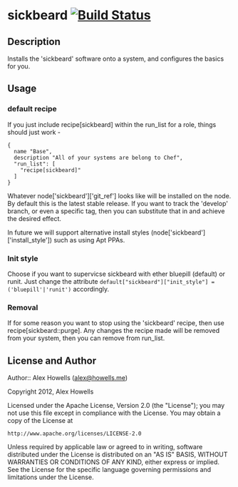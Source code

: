 # sickbeard [![Build Status](https://secure.travis-ci.org/agh-cookbooks/sickbeard.png?branch=master)](http://travis-ci.org/agh-cookbooks/sickbeard)

## Description

Installs the 'sickbeard' software onto a system, and configures the basics for you.

## Usage

### default recipe

If you just include recipe[sickbeard] within the run_list for a role, things should just work -

    {
      name "Base",
      description "All of your systems are belong to Chef",
      "run_list": [
        "recipe[sickbeard]"
      ]
    }

Whatever node['sickbeard']['git_ref'] looks like will be installed on the node. By default this is the latest stable release.
If you want to track the 'develop' branch, or even a specific tag, then you can substitute that in and achieve the desired effect.

In future we will support alternative install styles (node['sickbeard']['install_style']) such as using Apt PPAs.

### Init style

Choose if you want to supervicse sickbeard with ether bluepill (default) or runit. Just change the attribute `default["sickbeard"]["init_style"] = ('bluepill'|'runit')` accordingly.

### Removal

If for some reason you want to stop using the 'sickbeard' recipe, then use recipe[sickbeard::purge].
Any changes the recipe made will be removed from your system, then you can remove from run_list.

## License and Author

Author:: Alex Howells (<alex@howells.me>)

Copyright 2012, Alex Howells

Licensed under the Apache License, Version 2.0 (the "License");
you may not use this file except in compliance with the License.
You may obtain a copy of the License at

    http://www.apache.org/licenses/LICENSE-2.0

Unless required by applicable law or agreed to in writing, software
distributed under the License is distributed on an "AS IS" BASIS,
WITHOUT WARRANTIES OR CONDITIONS OF ANY KIND, either express or implied.
See the License for the specific language governing permissions and
limitations under the License.
